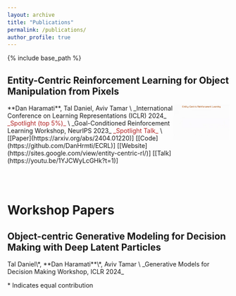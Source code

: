 ```yaml
---
layout: archive
title: "Publications"
permalink: /publications/
author_profile: true
---
```


[//]: # ({% if site.author.googlescholar %})
[//]: # (  <div class="wordwrap">You can also find my articles on <a href="{{site.author.googlescholar}}">my Google Scholar profile</a>.</div>)
[//]: # ({% endif %})

{% include base_path %}

<h2> Entity-Centric Reinforcement Learning for Object Manipulation from Pixels </h2>
<img align="right" src="../images/ecrl_clip.gif" width="25%">
**Dan Haramati**, Tal Daniel, Aviv Tamar \
_International Conference on Learning Representations (ICLR) 2024_ <span style="color:firebrick"> _Spotlight (top 5%)_ </span> \
_Goal-Conditioned Reinforcement Learning Workshop, NeurIPS 2023_ <span style="color:firebrick"> _Spotlight Talk_ </span> \
[[Paper](https://arxiv.org/abs/2404.01220)]  [[Code](https://github.com/DanHrmti/ECRL)]  [[Website](https://sites.google.com/view/entity-centric-rl/)]  [[Talk](https://youtu.be/1YJCWyLcGHk?t=1)]

<br/><br/>
<h1> Workshop Papers </h1>

<h2> Object-centric Generative Modeling for Decision Making with Deep Latent Particles </h2>
Tal Daniel\*, **Dan Haramati**\*, Aviv Tamar \
_Generative Models for Decision Making Workshop, ICLR 2024_

\* Indicates equal contribution

